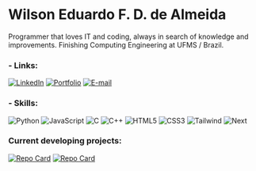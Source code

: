 # Wilson Eduardo F. D. de Almeida

Programmer that loves IT and coding, always in search of knowledge and improvements. Finishing Computing Engineering at UFMS / Brazil.

### - Links:
[![LinkedIn](https://img.shields.io/badge/LinkedIn-0077B5?style=for-the-badge&logo=linkedin&logoColor=white)](https://www.linkedin.com/in/wilson-eduardo-fantucci-diniz-de-almeida-b1254772/)
[![Portfolio](https://img.shields.io/badge/Portfolio-FF5722?style=for-the-badge&logo=todoist&logoColor=white)](https://wvmediamaker.com.br)
[![E-mail](https://img.shields.io/badge/-Email-000?style=for-the-badge&logo=microsoft-outlook&logoColor=007BFF)](mailto:wiledu@hotmail.com)

### - Skills:
![Python](https://img.shields.io/badge/python-3670A0?style=for-the-badge&logo=python&logoColor=ffdd54)
![JavaScript](https://img.shields.io/badge/JavaScript-F7DF1E?style=for-the-badge&logo=javascript&logoColor=black)
![C](https://img.shields.io/badge/C-00599C?style=for-the-badge&logo=c&logoColor=white)
![C++](https://img.shields.io/badge/C%2B%2B-00599C?style=for-the-badge&logo=c%2B%2B&logoColor=white)
![HTML5](https://img.shields.io/badge/HTML5-E34F26?style=for-the-badge&logo=html5&logoColor=white)
![CSS3](https://img.shields.io/badge/CSS3-1572B6?style=for-the-badge&logo=css3&logoColor=white)
![Tailwind](https://img.shields.io/badge/tailwindcss-%2338B2AC.svg?style=for-the-badge&logo=tailwind-css&logoColor=white)
![Next](https://img.shields.io/badge/Next-black?style=for-the-badge&logo=next.js&logoColor=white)

### Current developing projects:
[![Repo Card](https://github-readme-stats.vercel.app/api/pin/?username=wildevn&repo=Global_Rockets&bg_color=000&border_color=30A3DC&show_icons=true&icon_color=30A3DC&title_color=E94D5F&text_color=FFF)](https://github.com/wildevn/Global_Rockets)
[![Repo Card](https://github-readme-stats.vercel.app/api/pin/?username=wildevn&repo=web-flappy-bird&bg_color=000&border_color=30A3DC&show_icons=true&icon_color=30A3DC&title_color=E94D5F&text_color=FFF)](https://github.com/wildevn/web-flappy-bird)
